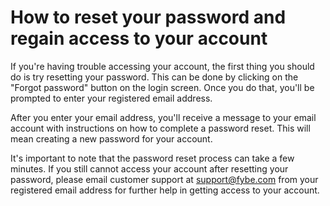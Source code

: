 # How to reset your password and regain access to your account

If you're having trouble accessing your account, the first thing you should do is try resetting your password. This can be done by clicking on the "Forgot password" button on the login screen. Once you do that, you'll be prompted to enter your registered email address.

After you enter your email address, you'll receive a message to your email account with instructions on how to complete a password reset. This will mean creating a new password for your account.

It's important to note that the password reset process can take a few minutes. If you still cannot access your account after resetting your password, please email customer support at support@fybe.com from your registered email address for further help in getting access to your account.


